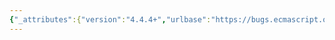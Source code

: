 ```yaml
---
{"_attributes":{"version":"4.4.4+","urlbase":"https://bugs.ecmascript.org/","maintainer":"dherman@mozilla.com"},"bug":{"bug_id":1801,"creation_ts":"2013-08-22 10:54:00 -0700","short_desc":"Consistent headings for sections that describe an abstract operation","delta_ts":"2015-02-19 19:10:53 -0800","product":"Draft for 6th Edition","component":"editorial issue","version":"Rev 16: July 15, 2013 Draft","rep_platform":"All","op_sys":"All","bug_status":"RESOLVED","resolution":"FIXED","priority":"Normal","bug_severity":"enhancement","everconfirmed":true,"reporter":{"uid":"jorendorff","name":"Jason Orendorff"},"assigned_to":{"uid":"allen","name":"Allen Wirfs-Brock"},"long_desc":[{"commentid":5005,"comment_count":0,"who":{"uid":"jorendorff","name":"Jason Orendorff"},"bug_when":"2013-08-22 10:54:40 -0700","thetext":"New sections such as:\n\n    8.3.15   ObjectCreate(proto, internalDataList) Abstract Operation\n    8.4.7.1  CreateBuiltinFunction Abstract Operation\n    9.3.8    Invoke(O,P, [args])\n\neither explicitly say \"Abstract Operation\" in the section heading, or have argument lists, or both.\n\nSome older sections, such as:\n    9.1.1   ToPrimitive\n    9.1.6   ToUint32: (Unsigned 32 Bit Integer)\nare not as explicit. They don't look particularly different from other sections that aren't about abstract operations or built-in methods, like:\n    15.10.2.17 ClassAtom\n\nI can work around this but it'd be nice for the spec to be consistent."},{"commentid":12734,"comment_count":1,"who":{"uid":"allen","name":"Allen Wirfs-Brock"},"bug_when":"2015-02-15 10:38:52 -0800","thetext":"fixed in rev34 editor's draft"},{"commentid":13023,"comment_count":2,"who":{"uid":"allen","name":"Allen Wirfs-Brock"},"bug_when":"2015-02-19 19:10:53 -0800","thetext":"fixed in rev34"}]}}
---
```

